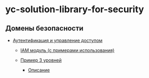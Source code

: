 # yc-solution-library-for-security

## Домены безопасности
- [Аутентификация и управление доступом](#па)
  - [IAM модуль (с примерами использования)](#пап)




  - [Пример 3 уровней](#развертывание-с-помощью-terraform)
      - [Описание](#описание)


